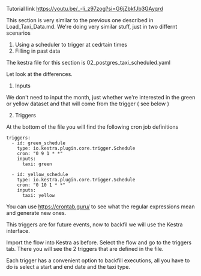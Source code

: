 Tutorial link 
https://youtu.be/_-li_z97zog?si=G6jZbkfJb3GAyqrd

This section is very similar to the previous one described in Load_Taxi_Data.md. We're doing very similar stuff, just in two differnt scenarios

1. Using a scheduler to trigger at cedrtain times
2. Filling in past data 

The kestra file for this section is 02_postgres_taxi_scheduled.yaml

Let look at the differences. 

1. Inputs

We don't need to input the month, just whether we're interested in the green or yellow dataset and that will come from the trigger ( see below )

2. Triggers

At the bottom of the file you will find the following cron job definitions

```
triggers:
  - id: green_schedule
    type: io.kestra.plugin.core.trigger.Schedule
    cron: "0 9 1 * *"
    inputs:
      taxi: green

  - id: yellow_schedule
    type: io.kestra.plugin.core.trigger.Schedule
    cron: "0 10 1 * *"
    inputs:
      taxi: yellow
````

You can use https://crontab.guru/ to see what the regular expressions mean and generate new ones. 

This triggers are for future events, now to backfil we will use the Kestra interface. 

Import the flow into Kestra as before. 
Select the flow and go to the triggers tab. There you will see the 2 triggers that are defined in the file. 

Each trigger has a convenient option to backfill executions, all you have to do is select a start and end date and the taxi type. 

